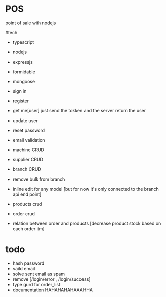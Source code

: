# POS
point of sale with nodejs

#tech
- typescript
- nodejs
- expressjs
- formidable
- mongoose


- sign in 
- register
- get me[user] just send the tokken and the server return the user
- update user
- reset password
- email validation
- machine CRUD
- supplier CRUD
- branch CRUD
- remove bulk from branch
- inline edit for any model [but for now it's only connected to the branch api end point]
- products crud
- order crud
- relation between order and products [decrease product stock based on each order itm]
# todo
- hash password
- vaild email
- solve sent email as spam
- remove [/login/error , /login/success]
- type gurd for order_list 
- documentation HAHAHAHAHAAAHHA